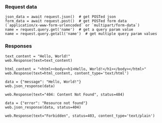 ### Request data

    json_data = await request.json()  # get POSTed json
    form_data = await request.post()  # get POSTed form data (`application/x-www-form-urlencoded` or `multipart/form-data`)
    name = request.query.get('name')  # get a query param value
    name = request.query.getall('name')  # get multiple query param values


### Responses

    text_content = "Hello, World!"
    web.Response(text=text_content)

    html_content = "<html><body><h1>Hello, World!</h1></body></html>"
    web.Response(text=html_content, content_type='text/html')

    data = {"message": "Hello, World!"}
    web.json_response(data)

    web.Response(text="404: Content Not Found", status=404)

    data = {"error": "Resource not found"}
    web.json_response(data, status=404)

    web.Response(text="Forbidden", status=403, content_type='text/plain')
